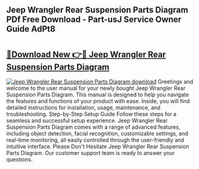 ## Jeep Wrangler Rear Suspension Parts Diagram PDf Free Download - Part-usJ Service Owner Guide AdPt8

# <h2><a href="http://dfmf6b.blite.top/?on=Jeep+Wrangler+Rear+Suspension+Parts+Diagram">🔗Download New 👉🔴 Jeep Wrangler Rear Suspension Parts Diagram</a></h2>

[![Jeep Wrangler Rear Suspension Parts Diagram download](https://i.imgur.com/lujVjoI.png)](http://dfmf6b.blite.top/?on=Jeep+Wrangler+Rear+Suspension+Parts+Diagram)
Greetings and welcome to the user manual for your newly bought Jeep Wrangler Rear Suspension Parts Diagram. This manual is designed to help you navigate the features and functions of your product with ease. Inside, you will find detailed instructions for installation, usage, maintenance, and troubleshooting. Step-by-Step Setup Guide Follow these steps for a seamless and successful setup experience. Jeep Wrangler Rear Suspension Parts Diagram comes with a range of advanced features, including object detection, facial recognition, customizable settings, and real-time monitoring, all easily controlled through the user-friendly and intuitive interface. Please Don't Hesitate Jeep Wrangler Rear Suspension Parts Diagram. Our customer support team is ready to answer your questions.
